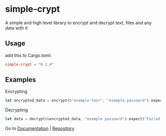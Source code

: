 # simple-crypt

A simple and high level library to encrypt and decrypt text, files and any data with it

## Usage

add this to Cargo.toml:

```toml
simple-crypt = "0.1.4"
```

## Examples

Encrypting

```rust
let encrypted_data = encrypt(b"example text", "example passowrd").expect("Failed to encrypt");
```

Decrypting

```rust
let data = decrypt(&encrypted_data, "example passowrd").expect("Failed to decrypt");
```

Go to [Documentation](https://docs.rs/simple-crypt) | [Repository](https://github.com/NiiightmareXD/simple_crypt)
